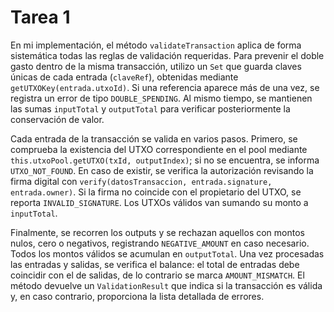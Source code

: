 # Tarea 1

En mi implementación, el método `validateTransaction` aplica de forma sistemática todas
las reglas de validación requeridas. Para prevenir el doble gasto dentro de la misma
transacción, utilizo un `Set` que guarda claves únicas de cada entrada (`claveRef`),
obtenidas mediante `getUTXOKey(entrada.utxoId)`. Si una referencia aparece más de una
vez, se registra un error de tipo `DOUBLE_SPENDING`. Al mismo tiempo, se mantienen las
sumas `inputTotal` y `outputTotal` para verificar posteriormente la conservación de valor.

Cada entrada de la transacción se valida en varios pasos. Primero, se comprueba la
existencia del UTXO correspondiente en el pool mediante
`this.utxoPool.getUTXO(txId, outputIndex)`; si no se encuentra, se informa
`UTXO_NOT_FOUND`. En caso de existir, se verifica la autorización revisando la firma
digital con `verify(datosTransaccion, entrada.signature, entrada.owner)`. Si la firma no
coincide con el propietario del UTXO, se reporta `INVALID_SIGNATURE`. Los UTXOs válidos
van sumando su monto a `inputTotal`.

Finalmente, se recorren los outputs y se rechazan aquellos con montos nulos, cero o
negativos, registrando `NEGATIVE_AMOUNT` en caso necesario. Todos los montos válidos
se acumulan en `outputTotal`. Una vez procesadas las entradas y salidas, se verifica el
balance: el total de entradas debe coincidir con el de salidas, de lo contrario se marca
`AMOUNT_MISMATCH`. El método devuelve un `ValidationResult` que indica si la
transacción es válida y, en caso contrario, proporciona la lista detallada de errores.
